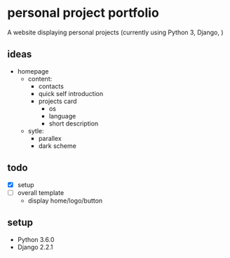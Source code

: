 # personal project portfolio
A website displaying personal projects (currently using Python 3, Django, )

## ideas
 - homepage
    - content:
        - contacts
        - quick self introduction
        - projects card
            - os
            - language
            - short description
    - sytle:
        - parallex
        - dark scheme

## todo
 - [x] setup
 - [ ] overall template
    - display home/logo/button

## setup
 - Python 3.6.0
 - Django 2.2.1
